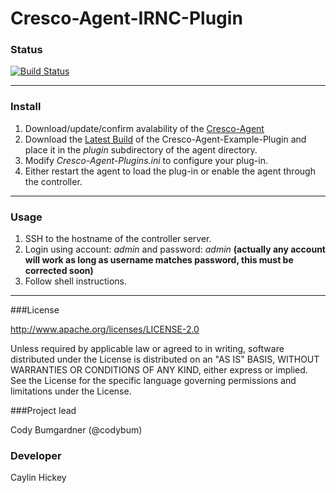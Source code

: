 Cresco-Agent-IRNC-Plugin
========================

### Status
[![Build Status](http://128.163.188.129:9998/buildStatus/icon?job=Cresco-Agent-Example-Plugin)](http://128.163.188.129:9998/job/Cresco-Agent-Example-Plugin/)

--- 
### Install

1. Download/update/confirm avalability of the [Cresco-Agent](http://128.163.188.129:9998/job/Cresco-Agent/lastSuccessfulBuild/com.researchworx.cresco$cresco-agent/) 
2. Download the [Latest Build](http://128.163.188.129:9998/job/Cresco-Agent-IRNC-Plugin/lastStableBuild/com.researchworx.cresco$cresco-agent-example-plugin/) of the Cresco-Agent-Example-Plugin and place it in the _plugin_ subdirectory of the agent directory.
3. Modify _Cresco-Agent-Plugins.ini_ to configure your plug-in.
4. Either restart the agent to load the plug-in or enable the agent through the controller.

---

### Usage

1. SSH to the hostname of the controller server.
2. Login using account: _admin_ and password: _admin_ **(actually any account will work as long as username matches password, this must be corrected soon)**
3. Follow shell instructions.

---

###License

http://www.apache.org/licenses/LICENSE-2.0

Unless required by applicable law or agreed to in writing, software distributed under the License is distributed on an "AS IS" BASIS, WITHOUT WARRANTIES OR CONDITIONS OF ANY KIND, either express or implied. See the License for the specific language governing permissions and limitations under the License.

###Project lead

Cody Bumgardner (@codybum)

### Developer

Caylin Hickey
